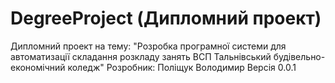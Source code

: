 # DegreeProject (Дипломний проект)
Дипломний проект на тему:
"Розробка програмної системи для автоматизації складання розкладу занять ВСП Тальнівський будівельно-економічний коледж"
Розробник:
Поліщук Володимир
Версія 0.0.1